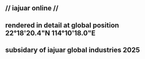 // iajuar online //
-------------------
rendered in detail at global position 22°18'20.4"N 114°10'18.0"E 
----------------------------------------------------------------
subsidary of iajuar global industries 2025
------------------------------------------
